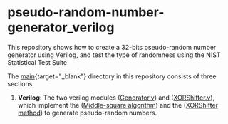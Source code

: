 # pseudo-random-number-generator_verilog
This repository shows how to create a 32-bits pseudo-random number generator using Verilog, and test the type of randomness using the NIST Statistical Test Suite

The [main](main/){target="_blank"} directory in this repository consists of three sections:
1. **Verilog**: The two verilog modules ([Generator.v](main/verilog/Generator.v)) and ([XORShifter.v](main/verilog/XORShifter.v)), which implement the ([Middle-square algorithm](https://en.wikipedia.org/wiki/Middle-square_method)) and the ([XORShifter method](https://en.wikipedia.org/wiki/Xorshift)) to generate pseudo-random numbers.

